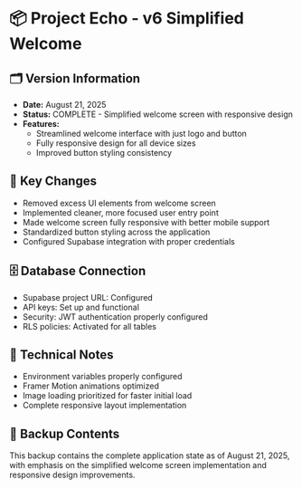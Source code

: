 # 📦 Project Echo - v6 Simplified Welcome

## 🗂️ **Version Information**
- **Date:** August 21, 2025
- **Status:** COMPLETE - Simplified welcome screen with responsive design
- **Features:** 
  - Streamlined welcome interface with just logo and button
  - Fully responsive design for all device sizes
  - Improved button styling consistency

## 🎯 **Key Changes**
- Removed excess UI elements from welcome screen
- Implemented cleaner, more focused user entry point
- Made welcome screen fully responsive with better mobile support
- Standardized button styling across the application
- Configured Supabase integration with proper credentials

## 🗄️ **Database Connection**
- Supabase project URL: Configured
- API keys: Set up and functional
- Security: JWT authentication properly configured
- RLS policies: Activated for all tables

## 🔧 **Technical Notes**
- Environment variables properly configured
- Framer Motion animations optimized
- Image loading prioritized for faster initial load
- Complete responsive layout implementation

## 📄 **Backup Contents**
This backup contains the complete application state as of August 21, 2025, with emphasis on the simplified welcome screen implementation and responsive design improvements.